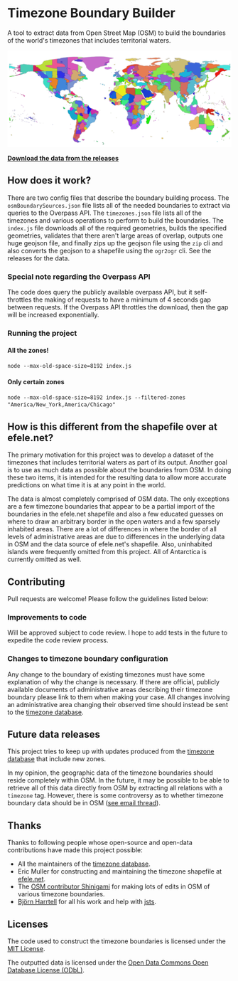 # Timezone Boundary Builder

A tool to extract data from Open Street Map (OSM) to build the boundaries of the world's timezones that includes territorial waters.

<p align="center"><img src="2017a.png" /></p>

**[Download the data from the releases](https://github.com/evansiroky/timezone-boundary-builder/releases)**

## How does it work?

There are two config files that describe the boundary building process.  The `osmBoundarySources.json` file lists all of the needed boundaries to extract via queries to the Overpass API.  The `timezones.json` file lists all of the timezones and various operations to perform to build the boundaries.  The `index.js` file downloads all of the required geometries, builds the specified geometries, validates that there aren't large areas of overlap, outputs one huge geojson file, and finally zips up the geojson file using the `zip` cli and also converts the geojson to a shapefile using the `ogr2ogr` cli.  See the releases for the data.

### Special note regarding the Overpass API

The code does query the publicly available overpass API, but it self-throttles the making of requests to have a minimum of 4 seconds gap between requests.  If the Overpass API throttles the download, then the gap will be increased exponentially.

### Running the project

#### All the zones!

```shell
node --max-old-space-size=8192 index.js
```

#### Only certain zones

```shell
node --max-old-space-size=8192 index.js --filtered-zones "America/New_York,America/Chicago"
```

## How is this different from the shapefile over at efele.net?

The primary motivation for this project was to develop a dataset of the timezones that includes territorial waters as part of its output.  Another goal is to use as much data as possible about the boundaries from OSM.  In doing these two items, it is intended for the resulting data to allow more accurate predictions on what time it is at any point in the world.  

The data is almost completely comprised of OSM data.  The only exceptions are a few timezone boundaries that appear to be a partial import of the boundaries in the efele.net shapefile and also a few educated guesses on where to draw an arbitrary border in the open waters and a few sparsely inhabited areas.  There are a lot of differences in where the border of all levels of administrative areas are due to differences in the underlying data in OSM and the data source of efele.net's shapefile.  Also, uninhabited islands were frequently omitted from this project.  All of Antarctica is currently omitted as well.

## Contributing

Pull requests are welcome!  Please follow the guidelines listed below:

### Improvements to code

Will be approved subject to code review.  I hope to add tests in the future to expedite the code review process.

### Changes to timezone boundary configuration

Any change to the boundary of existing timezones must have some explanation of why the change is necessary.  If there are official, publicly available documents of administrative areas describing their timezone boundary please link to them when making your case.  All changes involving an administrative area changing their observed time should instead be sent to the [timezone database](https://www.iana.org/time-zones).

## Future data releases

This project tries to keep up with updates produced from the [timezone database](https://www.iana.org/time-zones) that include new zones.

In my opinion, the geographic data of the timezone boundaries should reside completely within OSM.  In the future, it may be possible to be able to retrieve all of this data directly from OSM by extracting all relations with a `timezone` tag.  However, there is some controversy as to whether timezone boundary data should be in OSM ([see email thread](https://lists.openstreetmap.org/pipermail/talk-us/2016-May/thread.html#16331)).

## Thanks

Thanks to following people whose open-source and open-data contributions have made this project possible:

- All the maintainers of the [timezone database](https://www.iana.org/time-zones).  
- Eric Muller for constructing and maintaining the timezone shapefile at [efele.net](http://efele.net/maps/tz/world/).  
- The [OSM contributor Shinigami](https://www.openstreetmap.org/user/Shinigami) for making lots of edits in OSM of various timezone boundaries.
- [Björn Harrtell](https://github.com/bjornharrtell) for all his work and help with [jsts](https://github.com/bjornharrtell/jsts).

## Licenses

The code used to construct the timezone boundaries is licensed under the [MIT License](https://opensource.org/licenses/MIT).

The outputted data is licensed under the [Open Data Commons Open Database License (ODbL)](http://opendatacommons.org/licenses/odbl/).
